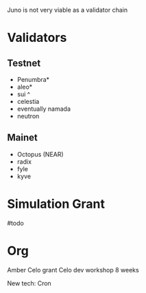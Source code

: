 Juno is not very viable as a validator chain

# Validators
## Testnet
- Penumbra*
- aleo*
- sui ^
- celestia
- eventually namada
- neutron

## Mainet
- Octopus (NEAR)
- radix
- fyle
- kyve

# Simulation Grant
#todo

# Org
Amber
Celo grant
Celo dev workshop 8 weeks


New tech:
Cron
